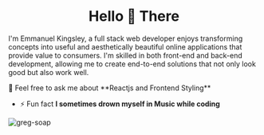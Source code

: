 <h1 align="center">Hello 👋 There</h1>
<p>I'm Emmanuel Kingsley, a full stack web developer enjoys transforming concepts into useful and aesthetically beautiful online applications that provide value to consumers. I'm skilled in both front-end and back-end development, allowing me to create end-to-end solutions that not only look good but also work well.</p>
 💬 Feel free to ask me about **Reactjs and Frontend Styling**

- ⚡ Fun fact **I sometimes drown myself in Music while coding**

<p><img align="center" src="https://github-readme-stats.vercel.app/api/top-langs?username=greg-soap&show_icons=true&locale=en&layout=compact" alt="greg-soap" /></p>






